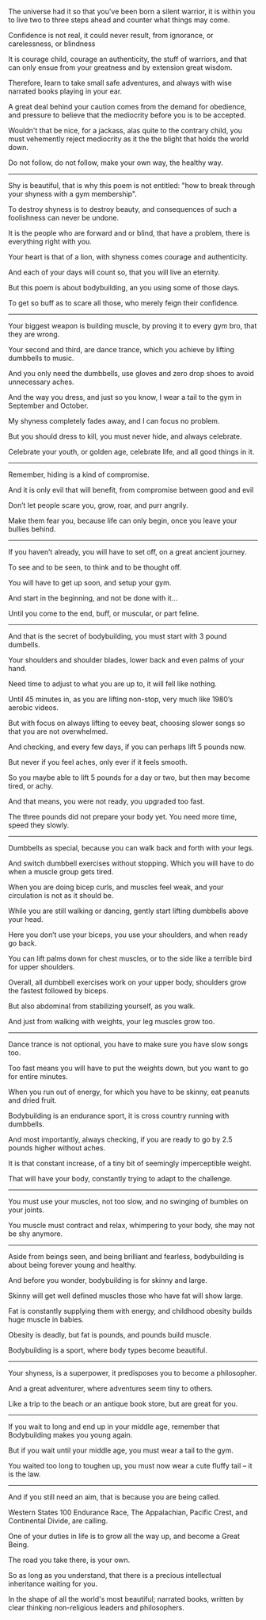 The universe had it so that you've been born a silent warrior,
it is within you to live two to three steps ahead and counter what things may come.

Confidence is not real, it could never result,
from ignorance, or carelessness, or blindness

It is courage child, courage an authenticity, the stuff of warriors,
and that can only ensue from your greatness and by extension great wisdom.

Therefore, learn to take small safe adventures,
and always with wise narrated books playing in your ear.

A great deal behind your caution comes from the demand for obedience,
and pressure to believe that the mediocrity before you is to be accepted.

Wouldn't that be nice, for a jackass, alas quite to the contrary child,
you must vehemently reject mediocrity as it the the blight that holds the world down.

Do not follow, do not follow,
make your own way, the healthy way.

---

Shy is beautiful, that is why this poem is not entitled:
"how to break through your shyness with a gym membership".

To destroy shyness is to destroy beauty,
and consequences of such a foolishness can never be undone.

It is the people who are forward and or blind,
that have a problem, there is everything right with you.

Your heart is that of a lion,
with shyness comes courage and authenticity.

And each of your days will count so,
that you will live an eternity.

But this poem is about bodybuilding,
an you using some of those days.

To get so buff as to scare all those,
who merely feign their confidence.


---

Your biggest weapon is building muscle,
by proving it to every gym bro, that they are wrong.

Your second and third, are dance trance,
which you achieve by lifting dumbbells to music.

And you only need the dumbbells,
use gloves and zero drop shoes to avoid unnecessary aches.

And the way you dress, and just so you know,
I wear a tail to the gym in September and October.

My shyness completely fades away,
and I can focus no problem.

But you should dress to kill,
you must never hide, and always celebrate.

Celebrate your youth, or golden age,
celebrate life, and all good things in it.

---

Remember,
hiding is a kind of compromise.

And it is only evil that will benefit,
from compromise between good and evil

Don’t let people scare you,
grow, roar, and purr angrily.

Make them fear you, because life can only begin,
once you leave your bullies behind.

---

If you haven’t already, you will have to set off,
on a great ancient journey.

To see and to be seen,
to think and to be thought off.

You will have to get up soon,
and setup your gym.

And start in the beginning,
and not be done with it…

Until you come to the end,
buff, or muscular, or part feline.

---

And that is the secret of bodybuilding,
you must start with 3 pound dumbells.

Your shoulders and shoulder blades,
lower back and even palms of your hand.

Need time to adjust to what you are up to,
it will fell like nothing.

Until 45 minutes in, as you are lifting non-stop,
very much like 1980’s aerobic videos.

But with focus on always lifting to eevey beat,
choosing slower songs so that you are not overwhelmed.

And checking, and every few days,
if you can perhaps lift 5 pounds now.

But never if you feel aches,
only ever if it feels smooth.

So you maybe able to lift 5 pounds for a day or two,
but then may become tired, or achy.

And that means, you were not ready,
you upgraded too fast.

The three pounds did not prepare your body yet.
You need more time, speed they slowly.

---

Dumbbells as special,
because you can walk back and forth with your legs.

And switch dumbbell exercises without stopping.
Which you will have to do when a muscle group gets tired.

When you are doing bicep curls,
and muscles feel weak, and your circulation is not as it should be.

While you are still walking or dancing,
gently start lifting dumbbells above your head.

Here you don’t use your biceps,
you use your shoulders, and when ready go back.

You can lift palms down for chest muscles,
or to the side like a terrible bird for upper shoulders.

Overall, all dumbbell exercises work on your upper body,
shoulders grow the fastest followed by biceps.

But also abdominal from stabilizing yourself,
as you walk.

And just from walking with weights,
your leg muscles grow too.

---

Dance trance is not optional,
you have to make sure you have slow songs too.

Too fast means you will have to put the weights down,
but you want to go for entire minutes.

When you run out of energy, for which you have to be skinny,
eat peanuts and dried fruit.

Bodybuilding is an endurance sport,
it is cross country running with dumbbells.

And most importantly, always checking,
if you are ready to go by 2.5 pounds higher without aches.

It is that constant increase,
of a tiny bit of seemingly imperceptible weight.

That will have your body,
constantly trying to adapt to the challenge.

---

You must use your muscles, not too slow,
and no swinging of bumbles on your joints.

You muscle must contract and relax,
whimpering to your body, she may not be shy anymore.

---

Aside from beings seen, and being brilliant and fearless,
bodybuilding is about being forever young and healthy.

And before you wonder,
bodybuilding is for skinny and large.

Skinny will get well defined muscles
those who have fat will show large.

Fat is constantly supplying them with energy,
and childhood obesity builds huge muscle in babies.

Obesity is deadly, but fat is pounds,
and pounds build muscle.

Bodybuilding is a sport,
where body types become beautiful.

---

Your shyness, is a superpower,
it predisposes you to become a philosopher.

And a great adventurer,
where adventures seem tiny to others.

Like a trip to the beach or an antique book store,
but are great for you.

---

If you wait to long and end up in your middle age,
remember that Bodybuilding makes you young again.

But if you wait until your middle age,
you must wear a tail to the gym.

You waited too long to toughen up,
you must now wear a cute fluffy tail – it is the law.

---

And if you still need an aim,
that is because you are being called.

Western States 100 Endurance Race,
The Appalachian, Pacific Crest, and Continental Divide, are calling.

One of your duties in life is to grow all the way up,
and become a Great Being.

The road you take there,
is your own.

So as long as you understand,
that there is a precious intellectual inheritance waiting for you.

In the shape of all the world's most beautiful; narrated books,
written by clear thinking non-religious leaders and philosophers.
